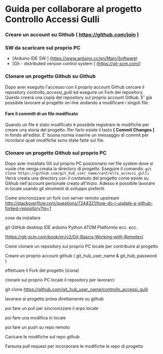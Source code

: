 # Guida per collaborare al progetto Controllo Accessi Gulli

### Creare un account su  Github ( https://github.com/join )
### SW da scaricare sul proprio PC

- [Arduino IDE SW ] (https://www.arduino.cc/en/Main/Software)
- [Git - distributed version control system ] (https://git-scm.com/)

### Clonare un progetto Github su Github
Dopo aver eseguito l'accesso con il proprio account Github cercare il repository *controllo_accessi_gulli* ed eseguire un Fork del repository.
Questo creerà una copia del repository sul proprio account Github. E' già possibile lavorare al progetto on-line andando a modificare i singoli file.
#### Fare il committ di un file modificato
Quando un file è stato modificato è possibile registrare le modifiche per creare una storia del progetto. Per farlo esiste il tasto **[ Commit Changes ]** in fondo all'editor. E' buona norma inserire un messaggio di commit per ricordarsi quali modifiche sono state fatte sul file.



### Clonare un progetto Github sul proprio PC
Dopo aver installato Git sul proprio PC posizionarsi nel file system dove si vuole che venga creata la directory di progetto.
Eseguire il comando: 
 `git clone https://github.com/git_hub_user_name/controllo_accessi_gulli`
Verrà creata una directory con il contenuto del progetto come esiste su Github nell'account personale creato all'inizio. Adesso è possibile lavorare in locale usando gli strumenti di sviluppo preferiti.



Come sincronizzare un fork con server remoto upstream
http://stackoverflow.com/questions/7244321/how-do-i-update-a-github-forked-repository?lq=1





cose da installare

git
GitHub  desktop
IDE arduino
Python
ATOM
Platformio ecc. ecc.

[https://git-scm.com/book/en/v2/Git-Basics-Working-with-Remotes]

Come clonare un repository sul proprio PC locale per contribuire al progetto

Creare un proprio  account github ( git_hub_user_name & git_hub_password )

effettuare il Fork del progetto (icona)

clonare sul proprio PC locale il repository per lavorarci

git clone https://github.com/git_hub_user_name/controllo_accessi_gulli


lavorare al progetto prima direttamente su github 

poi fare un pull per sincronizzare il erpo locale

poi fare una modifica in locale

poi fare un push su repo remoto


Caricare le modifiche sul repo github

Fareuna pull request per incorporare le modifiche le repo di progetto



